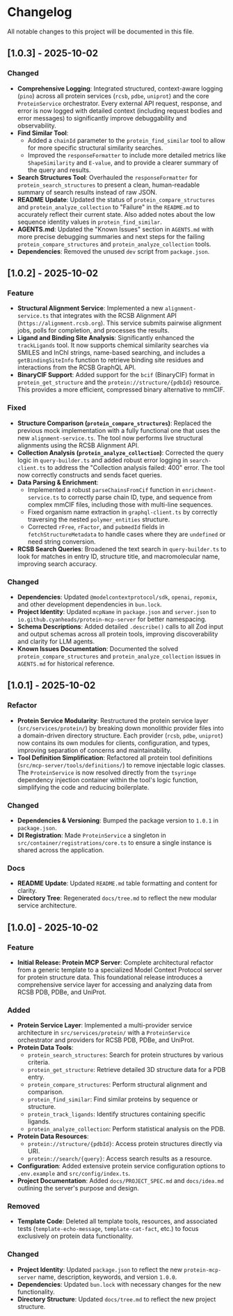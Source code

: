 # Changelog

All notable changes to this project will be documented in this file.

## [1.0.3] - 2025-10-02

### Changed
- **Comprehensive Logging**: Integrated structured, context-aware logging (`pino`) across all protein services (`rcsb`, `pdbe`, `uniprot`) and the core `ProteinService` orchestrator. Every external API request, response, and error is now logged with detailed context (including request bodies and error messages) to significantly improve debuggability and observability.
- **Find Similar Tool**:
    - Added a `chainId` parameter to the `protein_find_similar` tool to allow for more specific structural similarity searches.
    - Improved the `responseFormatter` to include more detailed metrics like `ShapeSimilarity` and `E-value`, and to provide a clearer summary of the query and results.
- **Search Structures Tool**: Overhauled the `responseFormatter` for `protein_search_structures` to present a clean, human-readable summary of search results instead of raw JSON.
- **README Update**: Updated the status of `protein_compare_structures` and `protein_analyze_collection` to "Failure" in the `README.md` to accurately reflect their current state. Also added notes about the low sequence identity values in `protein_find_similar`.
- **AGENTS.md**: Updated the "Known Issues" section in `AGENTS.md` with more precise debugging summaries and next steps for the failing `protein_compare_structures` and `protein_analyze_collection` tools.
- **Dependencies**: Removed the unused `dev` script from `package.json`.

## [1.0.2] - 2025-10-02

### Feature

- **Structural Alignment Service**: Implemented a new `alignment-service.ts` that integrates with the RCSB Alignment API (`https://alignment.rcsb.org`). This service submits pairwise alignment jobs, polls for completion, and processes the results.
- **Ligand and Binding Site Analysis**: Significantly enhanced the `trackLigands` tool. It now supports chemical similarity searches via SMILES and InChI strings, name-based searching, and includes a `getBindingSiteInfo` function to retrieve binding site residues and interactions from the RCSB GraphQL API.
- **BinaryCIF Support**: Added support for the `bcif` (BinaryCIF) format in `protein_get_structure` and the `protein://structure/{pdbId}` resource. This provides a more efficient, compressed binary alternative to mmCIF.

### Fixed

- **Structure Comparison (`protein_compare_structures`)**: Replaced the previous mock implementation with a fully functional one that uses the new `alignment-service.ts`. The tool now performs live structural alignments using the RCSB Alignment API.
- **Collection Analysis (`protein_analyze_collection`)**: Corrected the query logic in `query-builder.ts` and added robust error logging in `search-client.ts` to address the "Collection analysis failed: 400" error. The tool now correctly constructs and sends facet queries.
- **Data Parsing & Enrichment**:
  - Implemented a robust `parseChainsFromCif` function in `enrichment-service.ts` to correctly parse chain ID, type, and sequence from complex mmCIF files, including those with multi-line sequences.
  - Fixed organism name extraction in `graphql-client.ts` by correctly traversing the nested `polymer_entities` structure.
  - Corrected `rFree`, `rFactor`, and `pubmedId` fields in `fetchStructureMetadata` to handle cases where they are `undefined` or need string conversion.
- **RCSB Search Queries**: Broadened the text search in `query-builder.ts` to look for matches in entry ID, structure title, and macromolecular name, improving search accuracy.

### Changed

- **Dependencies**: Updated `@modelcontextprotocol/sdk`, `openai`, `repomix`, and other development dependencies in `bun.lock`.
- **Project Identity**: Updated `mcpName` in `package.json` and `server.json` to `io.github.cyanheads/protein-mcp-server` for better namespacing.
- **Schema Descriptions**: Added detailed `.describe()` calls to all Zod input and output schemas across all protein tools, improving discoverability and clarity for LLM agents.
- **Known Issues Documentation**: Documented the solved `protein_compare_structures` and `protein_analyze_collection` issues in `AGENTS.md` for historical reference.

## [1.0.1] - 2025-10-02

### Refactor

- **Protein Service Modularity**: Restructured the protein service layer (`src/services/protein/`) by breaking down monolithic provider files into a domain-driven directory structure. Each provider (`rcsb`, `pdbe`, `uniprot`) now contains its own modules for clients, configuration, and types, improving separation of concerns and maintainability.
- **Tool Definition Simplification**: Refactored all protein tool definitions (`src/mcp-server/tools/definitions/`) to remove injectable logic classes. The `ProteinService` is now resolved directly from the `tsyringe` dependency injection container within the tool's logic function, simplifying the code and reducing boilerplate.

### Changed

- **Dependencies & Versioning**: Bumped the package version to `1.0.1` in `package.json`.
- **DI Registration**: Made `ProteinService` a singleton in `src/container/registrations/core.ts` to ensure a single instance is shared across the application.

### Docs

- **README Update**: Updated `README.md` table formatting and content for clarity.
- **Directory Tree**: Regenerated `docs/tree.md` to reflect the new modular service architecture.

## [1.0.0] - 2025-10-02

### Feature

- **Initial Release: Protein MCP Server**: Complete architectural refactor from a generic template to a specialized Model Context Protocol server for protein structure data. This foundational release introduces a comprehensive service layer for accessing and analyzing data from RCSB PDB, PDBe, and UniProt.

### Added

- **Protein Service Layer**: Implemented a multi-provider service architecture in `src/services/protein/` with a `ProteinService` orchestrator and providers for RCSB PDB, PDBe, and UniProt.
- **Protein Data Tools**:
  - `protein_search_structures`: Search for protein structures by various criteria.
  - `protein_get_structure`: Retrieve detailed 3D structure data for a PDB entry.
  - `protein_compare_structures`: Perform structural alignment and comparison.
  - `protein_find_similar`: Find similar proteins by sequence or structure.
  - `protein_track_ligands`: Identify structures containing specific ligands.
  - `protein_analyze_collection`: Perform statistical analysis on the PDB.
- **Protein Data Resources**:
  - `protein://structure/{pdbId}`: Access protein structures directly via URI.
  - `protein://search/{query}`: Access search results as a resource.
- **Configuration**: Added extensive protein service configuration options to `.env.example` and `src/config/index.ts`.
- **Project Documentation**: Added `docs/PROJECT_SPEC.md` and `docs/idea.md` outlining the server's purpose and design.

### Removed

- **Template Code**: Deleted all template tools, resources, and associated tests (`template-echo-message`, `template-cat-fact`, etc.) to focus exclusively on protein data functionality.

### Changed

- **Project Identity**: Updated `package.json` to reflect the new `protein-mcp-server` name, description, keywords, and version `1.0.0`.
- **Dependencies**: Updated `bun.lock` with necessary changes for the new functionality.
- **Directory Structure**: Updated `docs/tree.md` to reflect the new project structure.
